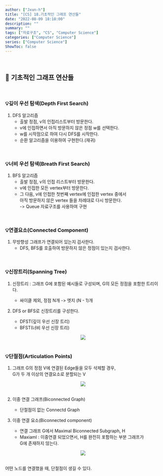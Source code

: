 ```yaml
---
author: ["Jxun-h"]
title: "[CS] 18.기초적인 그래프 연산들"
date: "2022-08-09 18:18:00"
description: ""
summary: ""
tags: ["자료구조", "CS", "Computer Science"]
categories: ["Computer Science"]
series: ["Computer Science"]
ShowToc: false
---
```


<br>

## 📌 기초적인 그래프 연산들

<br>

### 💡깊이 우선 탐색(Depth First Search)

1.  DFS 알고리즘
    -   출발 정점, v의 인접리스트부터 방문한다.
    -   v에 인접하면서 아직 방문하지 않은 정점 w를 선택한다.
    -   w를 시작점으로 하여 다시 DFS를 시작한다.
    -   순환 알고리즘을 이용하여 구현한다.(재귀)

<br>

### 💡너비 우선 탐색(Breath First Search)

1.  BFS 알고리즘
    -   출발 정점, v의 인접 리스트부터 방문한다.
    -   v에 인접한 모든 vertex부터 방문한다.
    -   그 다음, v에 인접한 첫번째 vertex에 인접한 vertex 중에서  
        아직 방문하지 않은 vertex 들을 차례대로 다시 방문한다.  
        -> Queue 자료구조를 사용하여 구현

<br>

### 💡연결요소(Connected Component)

1.  무방향성 그래프가 연결되어 있는지 검사한다.
    -   DFS, BFS를 호출하여 방문하지 않은 정점이 있는지 검사한다.

<br>

### 💡신장트리(Spanning Tree)

1.  신장트리 : 그래프 G에 포함된 예시들로 구성되며, G의 모든 정점을 포함한 트리이다.  
    * 싸이클 제외, 정점 N개 -> 엣지 (N - 1)개

2.  DFS or BFS로 신장트리를 구성한다.
    -   DFST(깊이 우선 신장 트리)
    -   BFST(너비 우선 신장 트리)

<center><img src='/cs_18_1.png' /></center>

<br>

### 💡단절점(Articulation Points)

1.  그래프 G의 정점 V에 연결된 Edge들을 모두 삭제할 경우,  
    G가 두 개 이상의 연결요소로 분할되는 V

<center><img src='/cs_18_2.png' /></center>
<br>

2.  이중 연결 그래프(Biconnected Graph)
    -   단절점이 없는 Connectd Graph

3.  이중 연결 요소(Biconnected component)
    -   연결 그래프 G에서 Maximal Biconnected Subgraph, H
    -   Maxiaml : 이중연결 되었으면서, H를 완전히 포함하는 부분 그래프가  
        G에 존재하지 않는다.

<center><img src='/cs_18_3.png' /></center>
<br>

어떤 노드를 연결했을 때, 단절점이 생길 수 있다.